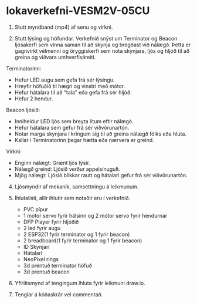 # lokaverkefni-VESM2V-05CU

1. Stutt myndband (mp4) af senu og virkni.


2. Stutt lýsing og höfundar.
Verkefnið snýst um Terminator og Beacon ljósakerfi sem vinna saman til að skynja og bregðast við nálægð. Þetta er gagnvirkt vélmenni og öryggiskerfi sem nota skynjara, ljós og hljóð til að greina og viðvara umhverfisáreiti.

Terminatorinn:
  - Hefur LED augu sem gefa frá sér lýsingu.
  - Hreyfir höfuðið til hægri og vinstri með mótor.
  - Hefur hátalara til að "tala" eða gefa frá sér hljóð.
  - Hefur 2 hendur.

Beacon ljósið:
  - Inniheldur LED ljós sem breyta litum eftir nálægð.
  - Hefur hátalara sem gefur frá sér viðvörunartón.
  - Notar marga skynjara í kringum sig til að greina nálægð fólks eða hluta.
  - Kallar í Terminatorinn þegar hætta eða nærvera er greind.

Virkni:
  - Enginn nálægt: Grænt ljós lýsir.
  - Nálægð greind: Ljósið verður appelsínugult.
  - Mjög nálægt: Ljósið blikkar rautt og hátalari gefur frá sér viðvörunartón.

4. Ljósmyndir af mekaník, samsettningu á leikmunum.


5. Íhlutalisti, allir íhlutir sem notaðir eru í verkefnið.
   - PVC pípur
   - 1 mótor servo fyrir hálsinn og 2 mótor servo fyrir hendurnar
   - DFP Player fyrir hljóðið
   - 2 led fyrir augu 
   - 2 ESP32(1 fyrir terminator og 1 fyrir beacon)
   - 2 breadboard(1 fyrir terminator og 1 fyrir beacon)
   - ID Skynjari
   - Hátalari
   - NeoPixel rings
   - 3d prentuð terminator höfuð
   - 3d prentuð beacon

9. Yfirlitsmynd af tengingum íhluta fyrir leikmuni draw.io.



11. Tenglar á kóðaskrár vel commentað.
